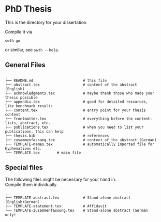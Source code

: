 # PhD Thesis #

This is the  directory for your dissertation.

Compile it via

    swth go

or similar, see `swth --help`.

## General Files ##
    .
    ├── README.md                       # this file
    ├── abstract.tex                    # content of the abstract (English)
    ├── acknowledgments.tex             # maybe thank those who made your thesis possible
    ├── appendix.tex                    # good for detailed resources, like benchmark results
    ├── content.tex                     # entry point for your thesis content
    ├── frontmatter.tex                 # everything before the content: lists, abstract, etc.
    ├── publications.tex                # when you need to list your publications, this can help
    ├── thesis.bib                      # references
    ├── zusammenfassung.tex             # content of the abstract (German)
    ├── TEMPLATE-names.tex              # automatically imported file for hyphenations etc.
    └── TEMPLATE.tex        # main file


## Special files ###

The following files might be necessary for your hand in.  
Compile them individually.

    .
    ├── TEMPLATE-abstract.tex           # Stand-alone abstract (English+German)
    ├── TEMPLATE-statement.tex          # Affidavit
    └── TEMPLATE-zusammenfassung.tex    # Stand-alone abstract (German only)
